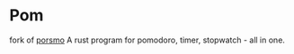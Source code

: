# Pom

fork of [porsmo](https://github.com/ColorCookie-dev/porsmo) A rust program for
pomodoro, timer, stopwatch - all in one.
